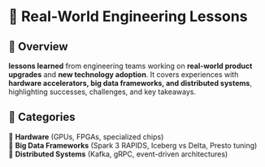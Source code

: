 # 📖 Real-World Engineering Lessons

## 🚀 Overview
**lessons learned** from engineering teams working on **real-world product upgrades** and **new technology adoption**. It covers experiences with **hardware accelerators, big data frameworks, and distributed systems**, highlighting successes, challenges, and key takeaways.

## 📂 Categories
🔹 **Hardware** (GPUs, FPGAs, specialized chips)  
🔹 **Big Data Frameworks** (Spark 3 RAPIDS, Iceberg vs Delta, Presto tuning)  
🔹 **Distributed Systems** (Kafka, gRPC, event-driven architectures)
